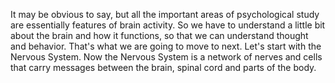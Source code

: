 It may be obvious to say, but all the important areas of psychological study
are essentially features of brain activity. So we have to understand a little
bit about the brain and how it functions, so that we can understand thought and
behavior. That's what we are going to move to next. Let's start with the
Nervous System. Now the Nervous System is a network of nerves and cells that
carry messages between the brain, spinal cord and parts of the body.
